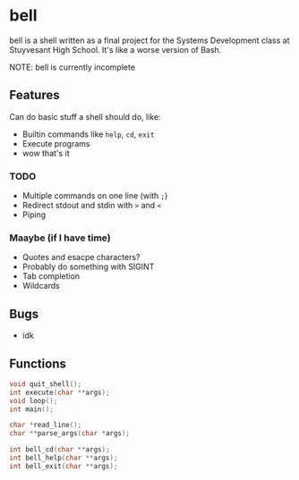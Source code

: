 # bell

bell is a shell written as a final project for the Systems Development class at Stuyvesant High School.
It's like a worse version of Bash.


NOTE: bell is currently incomplete

## Features

Can do basic stuff a shell should do, like:
- Builtin commands like `help`, `cd`, `exit`
- Execute programs
- wow that's it

### TODO
- Multiple commands on one line (with `;`)
- Redirect stdout and stdin with `>` and `<`
- Piping

### Maaybe (if I have time)
- Quotes and esacpe characters?
- Probably do something with SIGINT
- Tab completion
- Wildcards

## Bugs
- idk

## Functions
```c
void quit_shell();
int execute(char **args);
void loop();
int main();

char *read_line();
char **parse_args(char *args);

int bell_cd(char **args);
int bell_help(char **args);
int bell_exit(char **args);
```
